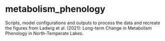 # metabolism_phenology
Scripts, model configurations and outputs to process the data and recreate the figures from Ladwig et al. (2021): Long-term Change in Metabolism Phenology in North-Temperate Lakes.

